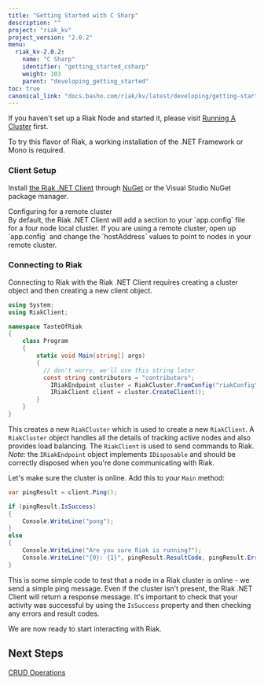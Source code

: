 ```yaml
---
title: "Getting Started with C Sharp"
description: ""
project: "riak_kv"
project_version: "2.0.2"
menu:
  riak_kv-2.0.2:
    name: "C Sharp"
    identifier: "getting_started_csharp"
    weight: 103
    parent: "developing_getting_started"
toc: true
canonical_link: "docs.basho.com/riak/kv/latest/developing/getting-started/csharp"
---
```


[TODO]: /

If you haven't set up a Riak Node and started it, please visit [Running A Cluster](/riak/kv/2.0.2/using/running-a-cluster) first.

To try this flavor of Riak, a working installation of the .NET Framework or Mono is required. 

### Client Setup

Install [the Riak .NET Client](https://github.com/basho/riak-dotnet-client/wiki/Installation) through [NuGet](http://nuget.org/packages/RiakClient) or the Visual Studio NuGet package manager.

<div class="note">
<div class="title">Configuring for a remote cluster</div>
By default, the Riak .NET Client will add a section to your `app.config` file for a four node local cluster. If you are using a remote cluster, open up `app.config` and change the `hostAddress` values to point to nodes in your remote cluster.
</div>

### Connecting to Riak

Connecting to Riak with the Riak .NET Client requires creating a cluster object and then creating a new client object.

```csharp
using System;
using RiakClient;

namespace TasteOfRiak
{
    class Program
    {
        static void Main(string[] args)
        {
          // don't worry, we'll use this string later
          const string contributors = "contributors";
            IRiakEndpoint cluster = RiakCluster.FromConfig("riakConfig");
            IRiakClient client = cluster.CreateClient();
        }
    }
}
```

This creates a new `RiakCluster` which is used to create a new `RiakClient`. A `RiakCluster` object handles all the details of tracking active nodes and also provides load balancing. The `RiakClient` is used to send commands to Riak. *Note:* the `IRiakEndpoint` object implements `IDisposable` and should be correctly disposed when you're done communicating with Riak.

Let's make sure the cluster is online. Add this to your `Main` method:

```csharp
var pingResult = client.Ping();

if (pingResult.IsSuccess)
{
    Console.WriteLine("pong");
}
else
{
    Console.WriteLine("Are you sure Riak is running?");
    Console.WriteLine("{0}: {1}", pingResult.ResultCode, pingResult.ErrorMessage);
}
```

This is some simple code to test that a node in a Riak cluster is online - we send a simple ping message. Even if the cluster isn't present, the Riak .NET Client will return a response message. It's important to check that your activity was successful by using the `IsSuccess` property and then checking any errors and result codes.

We are now ready to start interacting with Riak.

## Next Steps

[CRUD Operations](/riak/kv/2.0.2/developing/getting-started/csharp/crud-operations)
